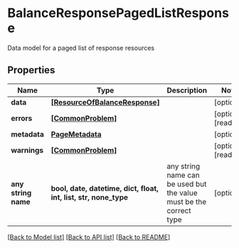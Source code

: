 # BalanceResponsePagedListResponse

Data model for a paged list of response resources

## Properties
Name | Type | Description | Notes
------------ | ------------- | ------------- | -------------
**data** | [**[ResourceOfBalanceResponse]**](ResourceOfBalanceResponse.md) |  | [optional] 
**errors** | [**[CommonProblem]**](CommonProblem.md) |  | [optional] [readonly] 
**metadata** | [**PageMetadata**](PageMetadata.md) |  | [optional] 
**warnings** | [**[CommonProblem]**](CommonProblem.md) |  | [optional] [readonly] 
**any string name** | **bool, date, datetime, dict, float, int, list, str, none_type** | any string name can be used but the value must be the correct type | [optional]

[[Back to Model list]](../README.md#documentation-for-models) [[Back to API list]](../README.md#documentation-for-api-endpoints) [[Back to README]](../README.md)


